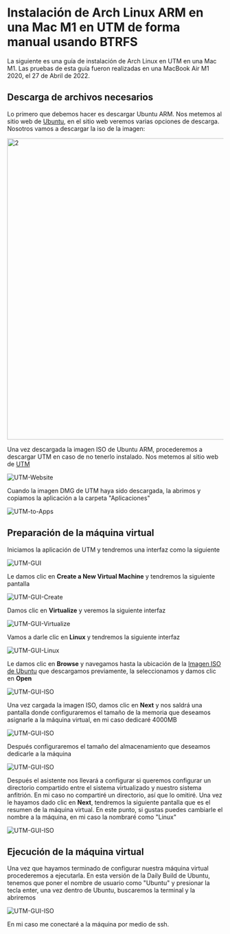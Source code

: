 # Instalación de Arch Linux ARM en una Mac M1 en UTM de forma manual usando BTRFS

La siguiente es una guía de instalación de Arch Linux en UTM en una Mac M1. Las pruebas de esta guía fueron realizadas en una MacBook Air M1 2020, el 27 de Abril de 2022.

## Descarga de archivos necesarios

Lo primero que debemos hacer es descargar Ubuntu ARM. Nos metemos al sitio web de [Ubuntu](https://cdimage.ubuntu.com/daily-live/current/), en el sitio web veremos varias opciones de descarga. Nosotros vamos a descargar la iso de la imagen:

<img width="700" alt="2" src="https://github.com/AlexisMtzGasca/Arch-UTM-M1/blob/main/images/2.png?raw=true">


Una vez descargada la imagen ISO de Ubuntu ARM, procederemos a descargar UTM en caso de no tenerlo instalado. Nos metemos al sitio web de [UTM](https://mac.getutm.app)

![UTM-Website](https://github.com/AlexisMtzGasca/Arch-UTM-M1/blob/main/images/4.png?raw=true)

Cuando la imagen DMG de UTM haya sido descargada, la abrimos y copiamos la aplicación a la carpeta "Aplicaciones"

![UTM-to-Apps](https://github.com/AlexisMtzGasca/Arch-UTM-M1/blob/main/images/6.png?raw=true)

## Preparación de la máquina virtual

Iniciamos la aplicación de UTM y tendremos una interfaz como la siguiente

![UTM-GUI](https://github.com/AlexisMtzGasca/Arch-UTM-M1/blob/main/images/7.png?raw=true)

Le damos clic en **Create a New Virtual Machine** y tendremos la siguiente pantalla

![UTM-GUI-Create](https://github.com/AlexisMtzGasca/Arch-UTM-M1/blob/main/images/8.png?raw=true)

Damos clic en **Virtualize** y veremos la siguiente interfaz

![UTM-GUI-Virtualize](https://github.com/AlexisMtzGasca/Arch-UTM-M1/blob/main/images/9.png?raw=true)

Vamos a darle clic en **Linux** y tendremos la siguiente interfaz

![UTM-GUI-Linux](https://github.com/AlexisMtzGasca/Arch-UTM-M1/blob/main/images/10.png?raw=true)

Le damos clic en **Browse** y navegamos hasta la ubicación de la [Imagen ISO de Ubuntu](https://cdimage.ubuntu.com/daily-live/current/) que descargamos previamente, la seleccionamos y damos clic en **Open**

![UTM-GUI-ISO](https://github.com/AlexisMtzGasca/Arch-UTM-M1/blob/main/images/11.png?raw=true)

Una vez cargada la imagen ISO, damos clic en **Next** y nos saldrá una pantalla donde configuraremos el tamaño de la memoria que deseamos asignarle a la máquina virtual, en mi caso dedicaré 4000MB

![UTM-GUI-ISO](https://github.com/AlexisMtzGasca/Arch-UTM-M1/blob/main/images/12.png?raw=true)

Después configuraremos el tamaño del almacenamiento que deseamos dedicarle a la máquina

![UTM-GUI-ISO](https://github.com/AlexisMtzGasca/Arch-UTM-M1/blob/main/images/13.png?raw=true)

Después el asistente nos llevará a configurar si queremos configurar un directorio compartido entre el sistema virtualizado y nuestro sistema anfitrión. En mi caso no compartiré un directorio, así que lo omitiré. Una vez le hayamos dado clic en **Next**, tendremos la siguiente pantalla que es el resumen de la máquina virtual. En este punto, si gustas puedes cambiarle el nombre a la máquina, en mi caso la nombraré como "Linux"

![UTM-GUI-ISO](https://github.com/AlexisMtzGasca/Arch-UTM-M1/blob/main/images/15.png?raw=true)

## Ejecución de la máquina virtual

Una vez que hayamos terminado de configurar nuestra máquina virtual procederemos a ejecutarla. En esta versión de la Daily Build de Ubuntu, tenemos que poner el nombre de usuario como "Ubuntu" y presionar la tecla enter, una vez dentro de Ubuntu, buscaremos la terminal y la abriremos

![UTM-GUI-ISO](https://github.com/AlexisMtzGasca/Arch-UTM-M1/blob/main/images/17.png?raw=true)

En mi caso me conectaré a la máquina por medio de ssh.


